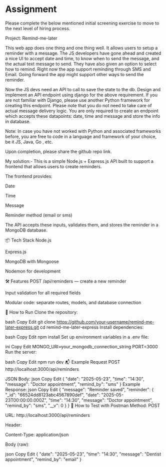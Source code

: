 # Assignment
Please complete the below mentioned initial screening exercise to move to the next level of hiring process.

Project: Remind-me-later

This web app does one thing and one thing well. It allows users to setup a reminder with a message. The JS developers have gone ahead and created a nice UI to accept date and time, to know when to send the message, and the actual text message to send. They have also given an option to select how to remind. Right now the app support reminding through SMS and Email. Going forward the app might support other ways to send the reminder. 

Now the JS devs need an API to call to save the state to the db. 
Design and implement an API endpoint using django for the above requirement. If you are not familiar with Django, please use another Python framework for creating this endpoint. 
Please note that you do not need to take care of actual message delivery logic. You are only required to create an endpoint which accepts these datapoints: date, time and message and store the info in database.

Note: In case you have not worked with Python and associated frameworks before, you are free to code in a language and framework of your choice, be it JS, Java, Go , etc.

Upon completion, please share the github repo link.


My solution:-
This is a simple Node.js + Express.js API built to support a frontend that allows users to create reminders.

The frontend provides:

Date

Time

Message

Reminder method (email or sms)

The API accepts these inputs, validates them, and stores the reminder in a MongoDB database.

📦 Tech Stack
Node.js

Express.js

MongoDB with Mongoose

Nodemon for development

🛠️ Features
POST /api/reminders — create a new reminder

Input validation for all required fields

Modular code: separate routes, models, and database connection

🔧 How to Run
Clone the repository:

bash
Copy
Edit
git clone https://github.com/your-username/remind-me-later-express.git
cd remind-me-later-express
Install dependencies:

bash
Copy
Edit
npm install
Set up environment variables in a .env file:

ini
Copy
Edit
MONGO_URI=your_mongodb_connection_string
PORT=3000
Run the server:

bash
Copy
Edit
npm run dev
📬 Example Request
POST http://localhost:3000/api/reminders

JSON Body:
json
Copy
Edit
{
  "date": "2025-05-23",
  "time": "14:30",
  "message": "Doctor appointment",
  "remind_by": "sms"
}
Example Response:
json
Copy
Edit
{
  "message": "Reminder saved",
  "reminder": {
    "_id": "66524dd8123abc4567890def",
    "date": "2025-05-23T00:00:00.000Z",
    "time": "14:30",
    "message": "Doctor appointment",
    "remind_by": "sms",
    "__v": 0
  }
}
🧪 How to Test with Postman
Method: POST

URL: http://localhost:3000/api/reminders

Header:

Content-Type: application/json

Body (raw):

json
Copy
Edit
{
  "date": "2025-05-23",
  "time": "14:30",
  "message": "Dentist appointment",
  "remind_by": "email"
}

